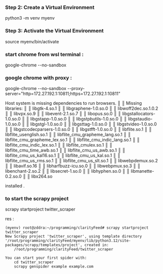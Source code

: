 ### Step 2: Create a Virtual Environment
python3 -m venv myenv
### Step 3: Activate the Virtual Environment
source myenv/bin/activate

### start chrome from wsl terminal :
google-chrome --no-sandbox
### google chrome with proxy :
google-chrome --no-sandbox --proxy-server="http=172.27.192.1:10811;https=172.27.192.1:10811"


Host system is missing dependencies to run browsers. ║
║ Missing libraries:                                   ║
║     libgtk-4.so.1                                    ║
║     libgraphene-1.0.so.0                             ║
║     libwoff2dec.so.1.0.2                             ║
║     libvpx.so.9                                      ║
║     libevent-2.1.so.7                                ║
║     libopus.so.0                                     ║
║     libgstallocators-1.0.so.0                        ║
║     libgstapp-1.0.so.0                               ║
║     libgstpbutils-1.0.so.0                           ║
║     libgstaudio-1.0.so.0                             ║
║     libgstgl-1.0.so.0                                ║
║     libgsttag-1.0.so.0                               ║
║     libgstvideo-1.0.so.0                             ║
║     libgstcodecparsers-1.0.so.0                      ║
║     libgstfft-1.0.so.0                               ║
║     libflite.so.1                                    ║
║     libflite_usenglish.so.1                          ║
║     libflite_cmu_grapheme_lang.so.1                  ║
║     libflite_cmu_grapheme_lex.so.1                   ║
║     libflite_cmu_indic_lang.so.1                     ║
║     libflite_cmu_indic_lex.so.1                      ║
║     libflite_cmulex.so.1                             ║
║     libflite_cmu_time_awb.so.1                       ║
║     libflite_cmu_us_awb.so.1                         ║
║     libflite_cmu_us_kal16.so.1                       ║
║     libflite_cmu_us_kal.so.1                         ║
║     libflite_cmu_us_rms.so.1                         ║
║     libflite_cmu_us_slt.so.1                         ║
║     libwebpdemux.so.2                                ║
║     libavif.so.16                                    ║
║     libharfbuzz-icu.so.0                             ║
║     libwebpmux.so.3                                  ║
║     libenchant-2.so.2                                ║
║     libsecret-1.so.0                                 ║
║     libhyphen.so.0                                   ║
║     libmanette-0.2.so.0                              ║
║     libx264.so 

installed .

### to start the scrapy project
scrapy startproject twitter_scraper

res :
```
(myenv) root@zddra:~/programming/clarityFeed# scrapy startproject twitter_scraper
New Scrapy project 'twitter_scraper', using template directory '/root/programming/clarityFeed/myenv/lib/python3.12/site-packages/scrapy/templates/project', created in:
    /root/programming/clarityFeed/twitter_scraper

You can start your first spider with:
    cd twitter_scraper
    scrapy genspider example example.com
```


